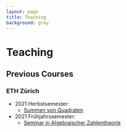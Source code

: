 ```yaml
---
layout: page
title: Teaching
background: grey
---
```


# Teaching

[comment]: # (## 2021 Fall Semester)




## Previous Courses

### ETH Zürich

- 2021 Herbstsemester:
  - [Summen von Quadraten](/21_sum_squares)
- 2021 Frühjahrssemester:
  - [Seminar in Algebraischer Zahlentheorie](/21_alg_zth)
